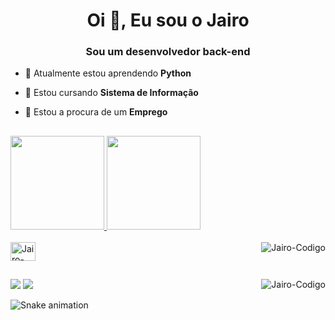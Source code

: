 <h1 align="center">Oi 👋, Eu sou o Jairo</h1>
<h3 align="center">Sou um desenvolvedor back-end</h3>






- 🔭 Atualmente estou aprendendo **Python**

- 🌱 Estou cursando **Sistema de Informação**

- 🤝 Estou a procura de um **Emprego**


##


<div>
<a href="https://github.com/spJairo">
<img height="150em" src="https://github-readme-stats.vercel.app/api?username=spJairo&show_icons=true&theme=midnight-purple&include_all_commits=true%count_private=true"/>
<img height="150em" src="https://github-readme-stats.vercel.app/api/top-langs/?username=spJairo&layout=compact&langs_count=16&theme=midnight-purple"/>
</div>

<div style="display: inline_block"><br>
<img align="center" alt="Jairo-Python" height="30" width="40" src="https://cdn.jsdelivr.net/gh/devicons/devicon/icons/python/python-original.svg" />
<img align="right" alt="Jairo-Codigo" src="https://c.tenor.com/GfSX-u7VGM4AAAAM/coding.gif">
</div>

##

<div>
<a href="https://www.linkedin.com/in/souzajairo" target="_blank"><img src="https://img.shields.io/badge/LinkedIn-0077B5?style=for-the-badge&logo=linkedin&logoColor=white" target="_blanck"></a>
<a href="mailto:souzajairo99@gmail.com"><img src="https://img.shields.io/badge/Gmail-D14836?style=for-the-badge&logo=gmail&logoColor=white" target="_blank"></a>
<img align="right" alt="Jairo-Codigo" src="https://c.tenor.com/GfSX-u7VGM4AAAAM/coding.gif">
</div>

![Snake animation](https://github.com/spJairo/spJairo/blob/output/github-contribution-grid-snake.svg)








